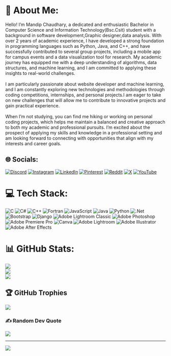 # 💫 About Me:
Hello! I’m Mandip Chaudhary, a dedicated and enthusiastic Bachelor in Computer Science and Information Technology(Bsc.Csit) student with a background in software development,Graphic designer,data analysis. With over 2 years of academic experience, I have developed a strong foundation in programming languages such as Python, Java, and C++, and have successfully contributed to several group projects, including a mobile app for campus events and a data visualization tool for research. My academic journey has equipped me with a deep understanding of algorithms, data structures, and machine learning, and I am committed to applying these insights to real-world challenges.<br><br>I am particularly passionate about website developer and machine learning, and I am constantly exploring new technologies and methodologies through coding competitions, internships, and personal projects.I am eager to take on new challenges that will allow me to contribute to innovative projects and gain practical experience.<br><br>When I’m not studying, you can find me hiking or working on personal coding projects, which helps me maintain a balanced and creative approach to both my academic and professional pursuits. I’m excited about the prospect of applying my skills and knowledge in a professional setting and am looking forward to connecting with opportunities that align with my interests and career goals.


## 🌐 Socials:
[![Discord](https://img.shields.io/badge/Discord-%237289DA.svg?logo=discord&logoColor=white)](https://discord.gg/https://discord.gg/5EhxvhKD) [![Instagram](https://img.shields.io/badge/Instagram-%23E4405F.svg?logo=Instagram&logoColor=white)](https://instagram.com/https://www.instagram.com/mandytharuzz/) [![LinkedIn](https://img.shields.io/badge/LinkedIn-%230077B5.svg?logo=linkedin&logoColor=white)](https://linkedin.com/in/https://www.linkedin.com/in/mandip-chaudhary-8172b1327/) [![Pinterest](https://img.shields.io/badge/Pinterest-%23E60023.svg?logo=Pinterest&logoColor=white)](https://pinterest.com/https://www.pinterest.com/mandiptharuzz/) [![Reddit](https://img.shields.io/badge/Reddit-%23FF4500.svg?logo=Reddit&logoColor=white)](https://reddit.com/user/https://www.reddit.com/user/DangerousWishbone321/) [![X](https://img.shields.io/badge/X-black.svg?logo=X&logoColor=white)](https://x.com/https://x.com/mandytharuzz99) [![YouTube](https://img.shields.io/badge/YouTube-%23FF0000.svg?logo=YouTube&logoColor=white)](https://youtube.com/@https://www.youtube.com/@mandytharuzzgamer) 

# 💻 Tech Stack:
![C](https://img.shields.io/badge/c-%2300599C.svg?style=for-the-badge&logo=c&logoColor=white) ![C#](https://img.shields.io/badge/c%23-%23239120.svg?style=for-the-badge&logo=csharp&logoColor=white) ![C++](https://img.shields.io/badge/c++-%2300599C.svg?style=for-the-badge&logo=c%2B%2B&logoColor=white) ![Fortran](https://img.shields.io/badge/Fortran-%23734F96.svg?style=for-the-badge&logo=fortran&logoColor=white) ![JavaScript](https://img.shields.io/badge/javascript-%23323330.svg?style=for-the-badge&logo=javascript&logoColor=%23F7DF1E) ![Java](https://img.shields.io/badge/java-%23ED8B00.svg?style=for-the-badge&logo=openjdk&logoColor=white) ![Python](https://img.shields.io/badge/python-3670A0?style=for-the-badge&logo=python&logoColor=ffdd54) ![.Net](https://img.shields.io/badge/.NET-5C2D91?style=for-the-badge&logo=.net&logoColor=white) ![Bootstrap](https://img.shields.io/badge/bootstrap-%238511FA.svg?style=for-the-badge&logo=bootstrap&logoColor=white) ![Django](https://img.shields.io/badge/django-%23092E20.svg?style=for-the-badge&logo=django&logoColor=white) ![Adobe Lightroom Classic](https://img.shields.io/badge/Adobe%20Lightroom%20Classic-31A8FF.svg?style=for-the-badge&logo=Adobe%20Lightroom%20Classic&logoColor=white) ![Adobe Photoshop](https://img.shields.io/badge/adobe%20photoshop-%2331A8FF.svg?style=for-the-badge&logo=adobe%20photoshop&logoColor=white) ![Adobe Premiere Pro](https://img.shields.io/badge/Adobe%20Premiere%20Pro-9999FF.svg?style=for-the-badge&logo=Adobe%20Premiere%20Pro&logoColor=white) ![Canva](https://img.shields.io/badge/Canva-%2300C4CC.svg?style=for-the-badge&logo=Canva&logoColor=white) ![Adobe Lightroom](https://img.shields.io/badge/Adobe%20Lightroom-31A8FF.svg?style=for-the-badge&logo=Adobe%20Lightroom&logoColor=white) ![Adobe Illustrator](https://img.shields.io/badge/adobe%20illustrator-%23FF9A00.svg?style=for-the-badge&logo=adobe%20illustrator&logoColor=white) ![Adobe After Effects](https://img.shields.io/badge/Adobe%20After%20Effects-9999FF.svg?style=for-the-badge&logo=Adobe%20After%20Effects&logoColor=white)
# 📊 GitHub Stats:
![](https://github-readme-stats.vercel.app/api?username=Mandy99&theme=github_dark&hide_border=false&include_all_commits=true&count_private=false)<br/>
![](https://github-readme-streak-stats.herokuapp.com/?user=Mandy99&theme=github_dark&hide_border=false)<br/>
![](https://github-readme-stats.vercel.app/api/top-langs/?username=Mandy99&theme=github_dark&hide_border=false&include_all_commits=true&count_private=false&layout=compact)

## 🏆 GitHub Trophies
![](https://github-profile-trophy.vercel.app/?username=Mandy99&theme=radical&no-frame=true&no-bg=false&margin-w=4)

### ✍️ Random Dev Quote
![](https://quotes-github-readme.vercel.app/api?type=vetical&theme=tokyonight)

---
[![](https://visitcount.itsvg.in/api?id=Mandy99&icon=8&color=0)](https://visitcount.itsvg.in)
